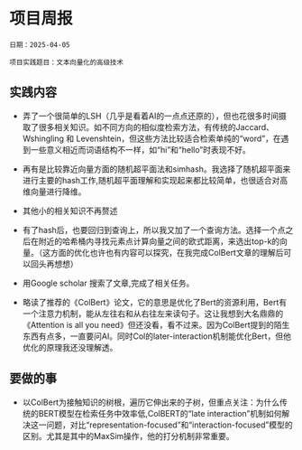 # 项目周报

    日期：2025-04-05

    项目实践题目：文本向量化的高级技术

## 实践内容
- 弄了一个很简单的LSH（几乎是看着AI的一点点还原的），但也花很多时间摄取了很多相关知识。如不同方向的相似度检索方法，有传统的Jaccard、Wshingling 和 Levenshtein，但这些方法比较适合检索单纯的“word”，在遇到一些意义相近而词语结构不一样，如“hi”和“hello”时表现不好。

- 再有是比较靠近向量方面的随机超平面法和simhash。我选择了随机超平面来进行主要的hash工作,随机超平面理解和实现起来都比较简单，也很适合对高维向量进行降维。

- 其他小的相关知识不再赘述

- 有了hash后，也要回归到查询上，所以我又加了一个查询方法。选择一个点之后在附近的哈希桶内寻找元素点计算向量之间的欧式距离，来选出top-k的向量。（这方面的优化也许也有内容可以探究，在我完成ColBert文章的理解后可以回头再想想）

- 用Google scholar 搜索了文章,完成了相关任务。

- 略读了推荐的《ColBert》论文，它的意思是优化了Bert的资源利用，Bert有一个注意力机制，能从左往右和从右往左来读句子。这让我想到大名鼎鼎的《Attention is all you need》但还没看，看不过来。因为ColBert提到的陌生东西有点多，一直要问AI。同时Col的later-interaction机制能优化Bert，但他优化的原理我还没理解透。

## 要做的事
- 以ColBert为接触知识的树根，遍历它伸出来的子树，但重点关注：为什么传统的BERT模型在检索任务中效率低,ColBERT的“late interaction”机制如何解决这一问题，对比“representation-focused”和“interaction-focused”模型的区别。尤其是其中的MaxSim操作，他的打分机制非常重要。




```python

```
